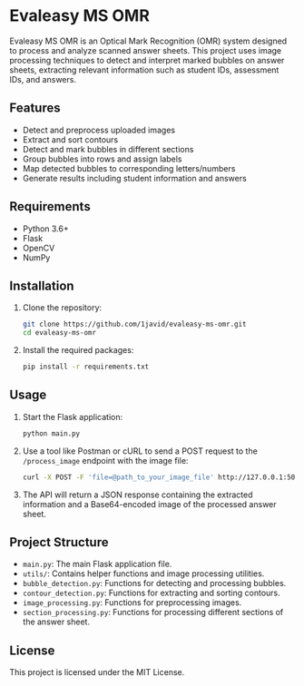 # Evaleasy MS OMR

Evaleasy MS OMR is an Optical Mark Recognition (OMR) system designed to process and analyze scanned answer sheets. This project uses image processing techniques to detect and interpret marked bubbles on answer sheets, extracting relevant information such as student IDs, assessment IDs, and answers.

## Features

- Detect and preprocess uploaded images
- Extract and sort contours
- Detect and mark bubbles in different sections
- Group bubbles into rows and assign labels
- Map detected bubbles to corresponding letters/numbers
- Generate results including student information and answers

## Requirements

- Python 3.6+
- Flask
- OpenCV
- NumPy

## Installation

1. Clone the repository:
    ```bash
    git clone https://github.com/1javid/evaleasy-ms-omr.git
    cd evaleasy-ms-omr
    ```

2. Install the required packages:
    ```bash
    pip install -r requirements.txt
    ```

## Usage

1. Start the Flask application:
    ```bash
    python main.py
    ```

2. Use a tool like Postman or cURL to send a POST request to the `/process_image` endpoint with the image file:
    ```bash
    curl -X POST -F 'file=@path_to_your_image_file' http://127.0.0.1:5000/process_image
    ```

3. The API will return a JSON response containing the extracted information and a Base64-encoded image of the processed answer sheet.

## Project Structure

- `main.py`: The main Flask application file.
- `utils/`: Contains helper functions and image processing utilities.
- `bubble_detection.py`: Functions for detecting and processing bubbles.
- `contour_detection.py`: Functions for extracting and sorting contours.
- `image_processing.py`: Functions for preprocessing images.
- `section_processing.py`: Functions for processing different sections of the answer sheet.

## License

This project is licensed under the MIT License.